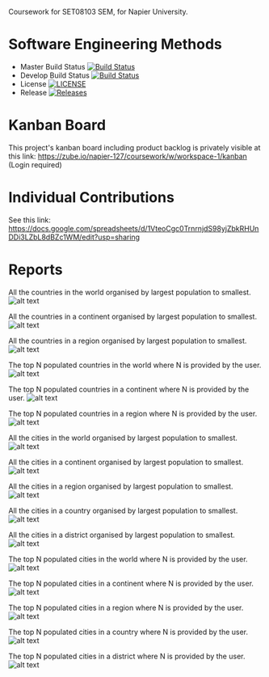 Coursework for SET08103 SEM, for Napier University.

# Software Engineering Methods

- Master Build Status [![Build Status](https://travis-ci.com/MikhaRohrs/SEMCoursework.svg?branch=master)](https://travis-ci.com/MikhaRohrs/SEMCoursework)
- Develop Build Status [![Build Status](https://travis-ci.com/MikhaRohrs/SEMCoursework.svg?branch=develop)](https://travis-ci.com/MikhaRohrs/SEMCoursework)
- License [![LICENSE](https://img.shields.io/github/license/MikhaRohrs/SEMCoursework.svg?style=flat-square)](https://github.com/MikhaRohrs/SEMCoursework/blob/master/LICENSE)
- Release [![Releases](https://img.shields.io/github/release/MikhaRohrs/SEMCoursework/all.svg?style=flat-square)](https://github.com/MikhaRohrs/SEMCoursework/releases)


# Kanban Board

This project's kanban board including product backlog is privately visible at this link:
https://zube.io/napier-127/coursework/w/workspace-1/kanban (Login required)


# Individual Contributions

See this link:
https://docs.google.com/spreadsheets/d/1VteoCgc0TrnrnjdS98yjZbkRHUnDDi3LZbL8dBZc1WM/edit?usp=sharing


# Reports

All the countries in the world organised by largest population to smallest.
![alt text](https://raw.githubusercontent.com/MikhaRohrs/SEMCoursework/feature/readme-report/report-images/SEM_r1.png "All the countries in the world organised by largest population to smallest.")

All the countries in a continent organised by largest population to smallest.
![alt text](https://raw.githubusercontent.com/MikhaRohrs/SEMCoursework/feature/readme-report/report-images/SEM_r2.png "All the countries in a continent organised by largest population to smallest.")

All the countries in a region organised by largest population to smallest.
![alt text](https://raw.githubusercontent.com/MikhaRohrs/SEMCoursework/feature/readme-report/report-images/SEM_r3.png "All the countries in a region organised by largest population to smallest.")

The top N populated countries in the world where N is provided by the user.
![alt text](https://raw.githubusercontent.com/MikhaRohrs/SEMCoursework/feature/readme-report/report-images/SEM_r4.png "The top N populated countries in the world where N is provided by the user.")

The top N populated countries in a continent where N is provided by the user.
![alt text](https://raw.githubusercontent.com/MikhaRohrs/SEMCoursework/feature/readme-report/report-images/SEM_r5.png "The top N populated countries in a continent where N is provided by the user.")

The top N populated countries in a region where N is provided by the user.
![alt text](https://raw.githubusercontent.com/MikhaRohrs/SEMCoursework/feature/readme-report/report-images/SEM_r6.png "The top N populated countries in a region where N is provided by the user.")

All the cities in the world organised by largest population to smallest.
![alt text](https://raw.githubusercontent.com/MikhaRohrs/SEMCoursework/feature/readme-report/report-images/SEM_r7.png "All the cities in the world organised by largest population to smallest.")

All the cities in a continent organised by largest population to smallest.
![alt text](https://raw.githubusercontent.com/MikhaRohrs/SEMCoursework/feature/readme-report/report-images/SEM_r8.png "All the cities in a continent organised by largest population to smallest.")

All the cities in a region organised by largest population to smallest.
![alt text](https://raw.githubusercontent.com/MikhaRohrs/SEMCoursework/feature/readme-report/report-images/SEM_r9.png "All the cities in a region organised by largest population to smallest.")

All the cities in a country organised by largest population to smallest.
![alt text](https://raw.githubusercontent.com/MikhaRohrs/SEMCoursework/feature/readme-report/report-images/SEM_r10.png "All the cities in a country organised by largest population to smallest.")

All the cities in a district organised by largest population to smallest.
![alt text](https://raw.githubusercontent.com/MikhaRohrs/SEMCoursework/feature/readme-report/report-images/SEM_r11.png "All the cities in a district organised by largest population to smallest.")

The top N populated cities in the world where N is provided by the user.
![alt text](https://raw.githubusercontent.com/MikhaRohrs/SEMCoursework/feature/readme-report/report-images/SEM_r12.png "The top N populated cities in the world where N is provided by the user.")

The top N populated cities in a continent where N is provided by the user.
![alt text](https://raw.githubusercontent.com/MikhaRohrs/SEMCoursework/feature/readme-report/report-images/SEM_r13.png "The top N populated cities in a continent where N is provided by the user.")

The top N populated cities in a region where N is provided by the user.
![alt text](https://raw.githubusercontent.com/MikhaRohrs/SEMCoursework/feature/readme-report/report-images/SEM_r14.png "The top N populated cities in a region where N is provided by the user.")

The top N populated cities in a country where N is provided by the user.
![alt text](https://raw.githubusercontent.com/MikhaRohrs/SEMCoursework/feature/readme-report/report-images/SEM_r15.png "The top N populated cities in a country where N is provided by the user.")

The top N populated cities in a district where N is provided by the user.
![alt text](https://raw.githubusercontent.com/MikhaRohrs/SEMCoursework/feature/readme-report/report-images/SEM_r16.png "The top N populated cities in a district where N is provided by the user.")
